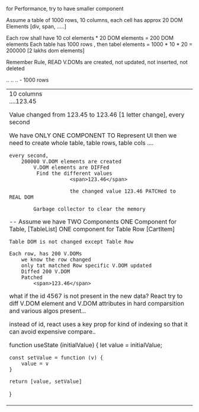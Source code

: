 for Performance, try to have smaller component

Assume a table of 1000 rows, 10 columns, each cell has approx 20 DOM Elements [div, span, .....]

Each row shall have    10 col elements * 20 DOM elements = 200 DOM elements
Each table has 1000 rows , then tabel elements = 1000 * 10 * 20 = 200000 [2 lakhs dom elements]

Remember Rule, READ V.DOMs are created, not updated, not inserted, not deleted

<table>
    <tr id=1234>
        ..
        ..
        ..
    <tr id=4567> - 1000 rows
        <td ..> 10 columns
           <div>
            ....<span>123.45</span>

Value changed from 123.45 to 123.46 [1 letter change], every second

We have ONLY ONE COMPONENT TO Represent UI
  then we need to create whole table, table rows, table cols ....

    every second, 
        200000 V.DOM elements are created
            V.DOM elements are DIFFed
             Find the different values
                        <span>123.46</span>

                        the changed value 123.46 PATCHed to REAL DOM

            Garbage collector to clear the memory

--
Assume we have TWO Components
    ONE Component for Table, [TableList]
    ONE component for Table Row [CartItem]

    Table DOM is not changed except Table Row

    Each row, has 200 V.DOMs
        we know the row changed
        only tat matched Row specific V.DOM updated
        Diffed 200 V.DOM
        Patched 
            <span>123.46</span>


what if the id 4567 is not present in the new data?
React try to diff V.DOM element and V.DOM attributes in hard comparsition and various algos present...

instead of id, react uses a key prop for kind of indexing so that it can avoid expensive compare..



function useState (initialValue) {
    let value = initialValue;

    const setValue = function (v) {
        value = v
    }

    return [value, setValue]
}


